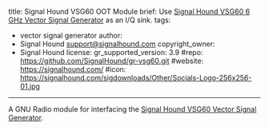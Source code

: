 title: Signal Hound VSG60 OOT Module
brief: Use [Signal Hound VSG60 6 GHz Vector Signal Generator](https://signalhound.com/products/vsg60a-6-ghz-vector-signal-generator/) as an I/Q sink.
tags:
  - vector signal generator
author:
  - Signal Hound <support@signalhound.com>
copyright_owner:
  - Signal Hound 
license:
gr_supported_version: 3.9
#repo: https://github.com/SignalHound/gr-vsg60.git
#website: https://signalhound.com/
#icon: https://signalhound.com/sigdownloads/Other/Socials-Logo-256x256-01.jpg
---
A GNU Radio module for interfacing the [Signal Hound VSG60 Vector Signal Generator](https://signalhound.com/products/vsg60a-6-ghz-vector-signal-generator/).
